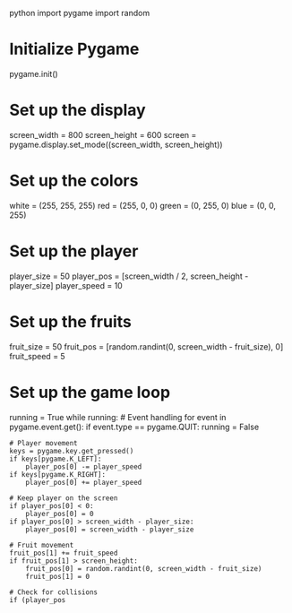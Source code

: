 python
import pygame
import random

# Initialize Pygame
pygame.init()

# Set up the display
screen_width = 800
screen_height = 600
screen = pygame.display.set_mode((screen_width, screen_height))

# Set up the colors
white = (255, 255, 255)
red = (255, 0, 0)
green = (0, 255, 0)
blue = (0, 0, 255)

# Set up the player
player_size = 50
player_pos = [screen_width / 2, screen_height - player_size]
player_speed = 10

# Set up the fruits
fruit_size = 50
fruit_pos = [random.randint(0, screen_width - fruit_size), 0]
fruit_speed = 5

# Set up the game loop
running = True
while running:
    # Event handling
    for event in pygame.event.get():
        if event.type == pygame.QUIT:
            running = False

    # Player movement
    keys = pygame.key.get_pressed()
    if keys[pygame.K_LEFT]:
        player_pos[0] -= player_speed
    if keys[pygame.K_RIGHT]:
        player_pos[0] += player_speed

    # Keep player on the screen
    if player_pos[0] < 0:
        player_pos[0] = 0
    if player_pos[0] > screen_width - player_size:
        player_pos[0] = screen_width - player_size

    # Fruit movement
    fruit_pos[1] += fruit_speed
    if fruit_pos[1] > screen_height:
        fruit_pos[0] = random.randint(0, screen_width - fruit_size)
        fruit_pos[1] = 0

    # Check for collisions
    if (player_pos
